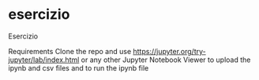# esercizio
Esercizio

Requirements
Clone the repo and use https://jupyter.org/try-jupyter/lab/index.html or any other Jupyter Notebook Viewer to upload the ipynb and csv files and to run the ipynb file

